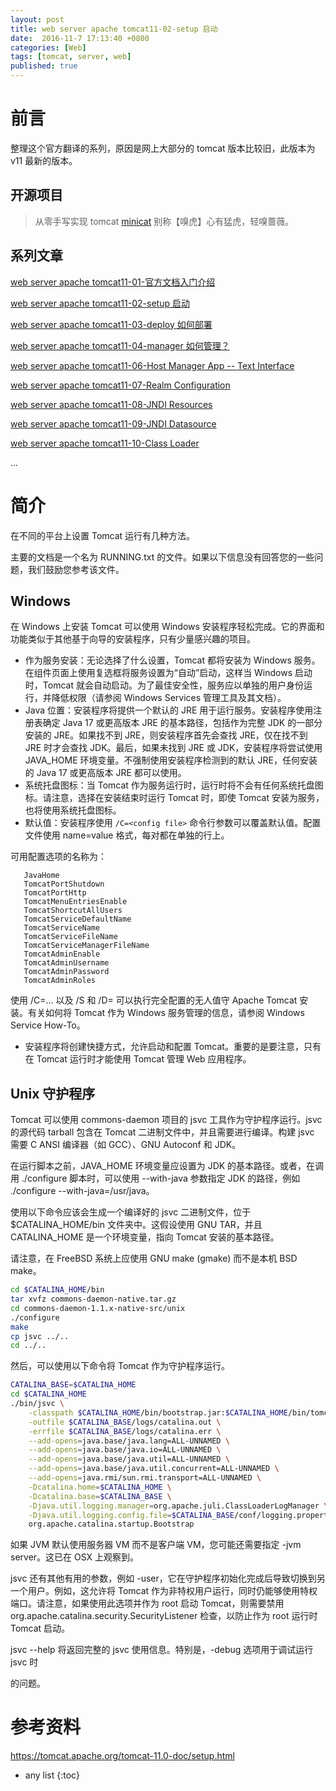 ```yaml
---
layout: post
title: web server apache tomcat11-02-setup 启动
date:  2016-11-7 17:13:40 +0800
categories: [Web]
tags: [tomcat, server, web]
published: true
---
```


# 前言

整理这个官方翻译的系列，原因是网上大部分的 tomcat 版本比较旧，此版本为 v11 最新的版本。

## 开源项目

> 从零手写实现 tomcat [minicat](https://github.com/houbb/minicat) 别称【嗅虎】心有猛虎，轻嗅蔷薇。

## 系列文章

[web server apache tomcat11-01-官方文档入门介绍](https://houbb.github.io/2016/11/07/web-server-tomcat11-doc-01-intro)

[web server apache tomcat11-02-setup 启动](https://houbb.github.io/2016/11/07/web-server-tomcat11-doc-02-setup)

[web server apache tomcat11-03-deploy 如何部署](https://houbb.github.io/2016/11/07/web-server-tomcat11-doc-03-deploy)

[web server apache tomcat11-04-manager 如何管理？](https://houbb.github.io/2016/11/07/web-server-tomcat11-doc-04-manager)

[web server apache tomcat11-06-Host Manager App -- Text Interface](https://houbb.github.io/2016/11/07/web-server-tomcat11-doc-06-host-manager)

[web server apache tomcat11-07-Realm Configuration](https://houbb.github.io/2016/11/07/web-server-tomcat11-doc-07-relam)

[web server apache tomcat11-08-JNDI Resources](https://houbb.github.io/2016/11/07/web-server-tomcat11-doc-08-jndi)

[web server apache tomcat11-09-JNDI Datasource](https://houbb.github.io/2016/11/07/web-server-tomcat11-doc-09-jdbc-datasource)

[web server apache tomcat11-10-Class Loader](https://houbb.github.io/2016/11/07/web-server-tomcat11-doc-10-classloader-howto)

...

# 简介

在不同的平台上设置 Tomcat 运行有几种方法。

主要的文档是一个名为 RUNNING.txt 的文件。如果以下信息没有回答您的一些问题，我们鼓励您参考该文件。

## Windows

在 Windows 上安装 Tomcat 可以使用 Windows 安装程序轻松完成。它的界面和功能类似于其他基于向导的安装程序，只有少量感兴趣的项目。

- 作为服务安装：无论选择了什么设置，Tomcat 都将安装为 Windows 服务。在组件页面上使用复选框将服务设置为“自动”启动，这样当 Windows 启动时，Tomcat 就会自动启动。为了最佳安全性，服务应以单独的用户身份运行，并降低权限（请参阅 Windows Services 管理工具及其文档）。
- Java 位置：安装程序将提供一个默认的 JRE 用于运行服务。安装程序使用注册表确定 Java 17 或更高版本 JRE 的基本路径，包括作为完整 JDK 的一部分安装的 JRE。如果找不到 JRE，则安装程序首先会查找 JRE，仅在找不到 JRE 时才会查找 JDK。最后，如果未找到 JRE 或 JDK，安装程序将尝试使用 JAVA_HOME 环境变量。不强制使用安装程序检测到的默认 JRE，任何安装的 Java 17 或更高版本 JRE 都可以使用。
- 系统托盘图标：当 Tomcat 作为服务运行时，运行时将不会有任何系统托盘图标。请注意，选择在安装结束时运行 Tomcat 时，即使 Tomcat 安装为服务，也将使用系统托盘图标。
- 默认值：安装程序使用 `/C=<config file>` 命令行参数可以覆盖默认值。配置文件使用 name=value 格式，每对都在单独的行上。

可用配置选项的名称为：

```
   JavaHome
   TomcatPortShutdown
   TomcatPortHttp
   TomcatMenuEntriesEnable
   TomcatShortcutAllUsers
   TomcatServiceDefaultName
   TomcatServiceName
   TomcatServiceFileName
   TomcatServiceManagerFileName
   TomcatAdminEnable
   TomcatAdminUsername
   TomcatAdminPassword
   TomcatAdminRoles
```

   使用 /C=... 以及 /S 和 /D= 可以执行完全配置的无人值守 Apache Tomcat 安装。有关如何将 Tomcat 作为 Windows 服务管理的信息，请参阅 Windows Service How-To。
- 安装程序将创建快捷方式，允许启动和配置 Tomcat。重要的是要注意，只有在 Tomcat 运行时才能使用 Tomcat 管理 Web 应用程序。

## Unix 守护程序

Tomcat 可以使用 commons-daemon 项目的 jsvc 工具作为守护程序运行。jsvc 的源代码 tarball 包含在 Tomcat 二进制文件中，并且需要进行编译。构建 jsvc 需要 C ANSI 编译器（如 GCC）、GNU Autoconf 和 JDK。

在运行脚本之前，JAVA_HOME 环境变量应设置为 JDK 的基本路径。或者，在调用 ./configure 脚本时，可以使用 --with-java 参数指定 JDK 的路径，例如 ./configure --with-java=/usr/java。

使用以下命令应该会生成一个编译好的 jsvc 二进制文件，位于 $CATALINA_HOME/bin 文件夹中。这假设使用 GNU TAR，并且 CATALINA_HOME 是一个环境变量，指向 Tomcat 安装的基本路径。

请注意，在 FreeBSD 系统上应使用 GNU make (gmake) 而不是本机 BSD make。

```bash
cd $CATALINA_HOME/bin
tar xvfz commons-daemon-native.tar.gz
cd commons-daemon-1.1.x-native-src/unix
./configure
make
cp jsvc ../..
cd ../..
```

然后，可以使用以下命令将 Tomcat 作为守护程序运行。

```bash
CATALINA_BASE=$CATALINA_HOME
cd $CATALINA_HOME
./bin/jsvc \
    -classpath $CATALINA_HOME/bin/bootstrap.jar:$CATALINA_HOME/bin/tomcat-juli.jar \
    -outfile $CATALINA_BASE/logs/catalina.out \
    -errfile $CATALINA_BASE/logs/catalina.err \
    --add-opens=java.base/java.lang=ALL-UNNAMED \
    --add-opens=java.base/java.io=ALL-UNNAMED \
    --add-opens=java.base/java.util=ALL-UNNAMED \
    --add-opens=java.base/java.util.concurrent=ALL-UNNAMED \
    --add-opens=java.rmi/sun.rmi.transport=ALL-UNNAMED \
    -Dcatalina.home=$CATALINA_HOME \
    -Dcatalina.base=$CATALINA_BASE \
    -Djava.util.logging.manager=org.apache.juli.ClassLoaderLogManager \
    -Djava.util.logging.config.file=$CATALINA_BASE/conf/logging.properties \
    org.apache.catalina.startup.Bootstrap
```

如果 JVM 默认使用服务器 VM 而不是客户端 VM，您可能还需要指定 -jvm server。这已在 OSX 上观察到。

jsvc 还有其他有用的参数，例如 -user，它在守护程序初始化完成后导致切换到另一个用户。例如，这允许将 Tomcat 作为非特权用户运行，同时仍能够使用特权端口。请注意，如果使用此选项并作为 root 启动 Tomcat，则需要禁用 org.apache.catalina.security.SecurityListener 检查，以防止作为 root 运行时 Tomcat 启动。

jsvc --help 将返回完整的 jsvc 使用信息。特别是，-debug 选项用于调试运行 jsvc 时

的问题。

# 参考资料

https://tomcat.apache.org/tomcat-11.0-doc/setup.html

* any list
{:toc}